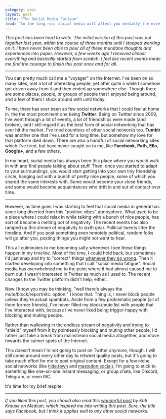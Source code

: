 ```yaml
---
category: post
layout: post
title: "The Social Media Fatigue"
lead: "In the long run, social media will affect you mentally the more you invest your time into it."
---
```


*This post has been hard to write. The initial version of this post was put together last year, within the course of three months until I stopped working on it. I have never been able to pour all of these mundane thoughts and experiences into paper. However, a few weeks ago I removed almost everything and basically started from scratch. I feel like recent events made me find the courage to finish this post once and for all.*

---

You can pretty much call me a "voyager" on the Internet. I've been on so many sites, met a lot of interesting people, yet after quite a while I somehow got driven away from it and then ended up somewhere else. Though there are some places, people, or groups of people that I enjoyed being around, and a few of them I stuck around with until today.

To me, there has ever been so few social networks that I could feel at home in, the the most prominent one being **Twitter**. Being on Twitter since 2009, I've went through a lot of events, a lot of friendships were made (and broken), and I still regard it as the best form of social networking that has ever hit the market. I've tried countless of other social networks too. **Tumblr** was another one that I've used for a long time, but somehow my love for that platform died down. There are also a handful of social networking sites which I've tried, but have never caught on to me, like **Facebook**, **Path**, **Ello**, **Google+**, and a few others.

In my heart, social media has always been this place where you would walk in with and find people talking about stuff. Then, once you started to adapt to your surroundings, you would start getting into your own tiny friendship circle, hanging out with a bunch of pretty nice people, some of which you shared the same interests with. Some would become your close friends, and some would become acquaintances who drift in and out of contact over time.

---

However, as time goes I was starting to feel that social media in general has since long diverted from this "positive vibes" atmosphere. What used to be a place where I could relax in while talking with a bunch of nice people, has sort of become a melting pot of negativity. The recent events has also ramped up this stream of negativity to sixth gear. Political tweets litter the timeline. And if you post something even remotely political, random folks will go after you, posting things you might not want to hear.

This all culminates to me becoming salty whenever I see these things happen in my timeline. Most of the time, I could hold back, but sometimes I'd just snap and try to "correct" things [whenever they go wrong](https://xkcd.com/386/). Then it started developing into something that I call "social media fatigue". Social media has overwhelmed me to the point where it had almost caused me to burn out. I wasn't interested in Twitter as much as I used to. The recent changes to the Twitter platform didn't help, either.

Now I know you may be thinking, "well there's always the mute/block/report/etc. option!" I know that. Thing is, I never block people unless they're actual spambots. Aside from a few problematic people (all of them former friends), I've never filled my block/mute list with people that I've interacted with, because I've never liked being trigger-happy with blocking and muting people.

Rather than wallowing in the endless stream of negativity and trying to "shield" myself from it by pointlessly blocking and muting other people, I'd rather just take a break from mainstream social media altogether, and move towards the calmer spots of the Internet.

This doesn't mean I'm not going to post on Twitter anymore, though. I will still come around every other day to retweet quality posts, but it's going to take much effort for me to post original content. Except for a few niche social networks (like [tilde.town](https://tilde.town/) and [mastodon.social](https://mastodon.social/)), I'm going to stick to something like one-on-one instant messaging, or group chats, like Discord, Telegram, or even IRC.

It's time for my brief respite.

---

*If you liked this post, you should also read this [wonderful post](https://medium.com/@katikrause/facebook-s-mental-health-problem-9c48374c1bd8) by Kati Krause on Medium, which inspired me into writing this post. Sure, the title says Facebook, but I think it applies well to any other social networks.*
